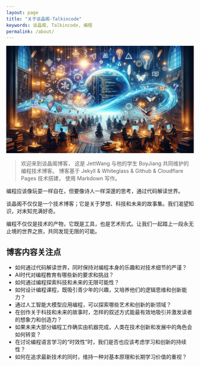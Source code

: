 ```yaml
---
layout: page
title: "关于谈晶阁-Talkincode"
keywords: 谈晶阁, Talkincode, 编程
permalink: /about/
---
```


![about 谈晶阁](https://raw.githubusercontent.com/jamiesun/images/master/default/QcTIUT.png)

> 欢迎来到谈晶阁博客， 这是 JettWang 与他的学生 BoyJiang 共同维护的编程技术博客。
> 博客基于  Jekyll & Whiteglass & Github & Cloudflare Pages 技术搭建， 使用 Markdown 写作。

编程应该像玩耍一样自在，但要像诗人一样深邃的思考，通过代码解读世界。

谈晶阁不仅仅是一个技术博客；它是关于梦想、科技和未来的故事集。我们渴望知识，对未知充满好奇。

编程不仅仅是技术的产物，它既是工具，也是艺术形式。让我们一起踏上一段永无止境的世界之旅，共同发现无限的可能。

## 博客内容关注点

- 如何通过代码解读世界，同时保持对编程本身的乐趣和对技术细节的严谨？
- AI时代对编程教育有哪些新的要求和挑战？
- 如何通过编程探索科技和未来的无限可能性？
- 如何设计编程课程，既吸引青少年的兴趣，又培养他们的逻辑思维和创新能力？
- 通过人工智能大模型应用编程，可以探索哪些艺术和创新的新领域？
- 在创作关于科技和未来的故事时，怎样的叙述方式能最有效地吸引并激发读者的想象力和创造力？
- 如果未来大部分编程工作确实由机器完成，人类在技术创新和发展中的角色会如何转变？
- 在讨论编程语言学习的“时效性”时，我们是否也应该考虑学习和创新的持续性？
- 如何在追求最新技术的同时，维持一种对基本原理和长期学习价值的重视？
